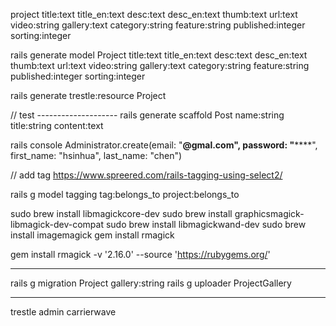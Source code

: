 project
	title:text
	title_en:text
	desc:text
	desc_en:text
	thumb:text
	url:text
	video:string
	gallery:text
	category:string
	feature:string
	published:integer
	sorting:integer

rails generate model Project title:text title_en:text desc:text desc_en:text thumb:text url:text video:string gallery:text category:string feature:string published:integer sorting:integer

rails generate trestle:resource Project

// test --------------------
rails generate scaffold Post name:string title:string content:text

rails console 
Administrator.create(email: "**@gmal.com", password: "******", first_name: "hsinhua", last_name: "chen")


// add tag
https://www.spreered.com/rails-tagging-using-select2/

rails g model tagging tag:belongs_to project:belongs_to

sudo brew install libmagickcore-dev
sudo brew install graphicsmagick-libmagick-dev-compat
sudo brew install libmagickwand-dev
sudo brew install imagemagick
gem install rmagick

gem install rmagick -v '2.16.0' --source 'https://rubygems.org/'

-----------------------------

rails g migration Project gallery:string
rails g uploader ProjectGallery

-----------------------------

trestle admin
carrierwave
